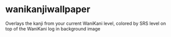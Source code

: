 # wanikanjiwallpaper
Overlays the kanji from your current WaniKani level, colored by SRS level on top of the WaniKani log in background image
